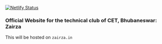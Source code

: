 [![Netlify Status](https://api.netlify.com/api/v1/badges/7e3456d2-905d-4146-a3cd-1fef5395407e/deploy-status)](https://app.netlify.com/sites/zairza/deploys)

### Official Website for the technical club of CET, Bhubaneswar: Zairza

This will be hosted on `zairza.in`
